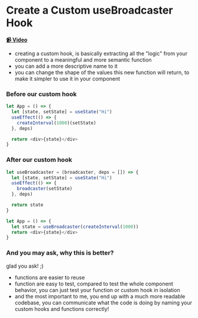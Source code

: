 # Create a Custom useBroadcaster Hook

**[📹 Video](https://egghead.io/lessons/eghead-create-a-custom-usebroadcaster-hook)**

- creating a custom hook, is basically extracting all the "logic" from your component to a meaningful and more semantic function
- you can add a more descriptive name to it
- you can change the shape of the values this new function will return, to make it simpler to use it in your component

### Before our custom hook

```js
let App = () => {
  let [state, setState] = useState("Hi")
  useEffect(() => {
    createInterval(1000)(setState)
  }, deps)

  return <div>{state}</div>
}
```

### After our custom hook

```js
let useBroadcaster = (broadcaster, deps = []) => {
  let [state, setState] = useState("Hi")
  useEffect(() => {
    broadcaster(setState)
  }, deps)

  return state
}

let App = () => {
  let state = useBroadcaster(createInterval(1000))
  return <div>{state}</div>
}
```

### And you may ask, why this is better?

glad you ask! ;)

- functions are easier to reuse
- function are easy to test, compared to test the whole component behavior, you can just test your function or custom hook in isolation
- and the most important to me, you end up with a much more readable codebase, you can communicate what the code is doing by naming your custom hooks and functions correctly!
